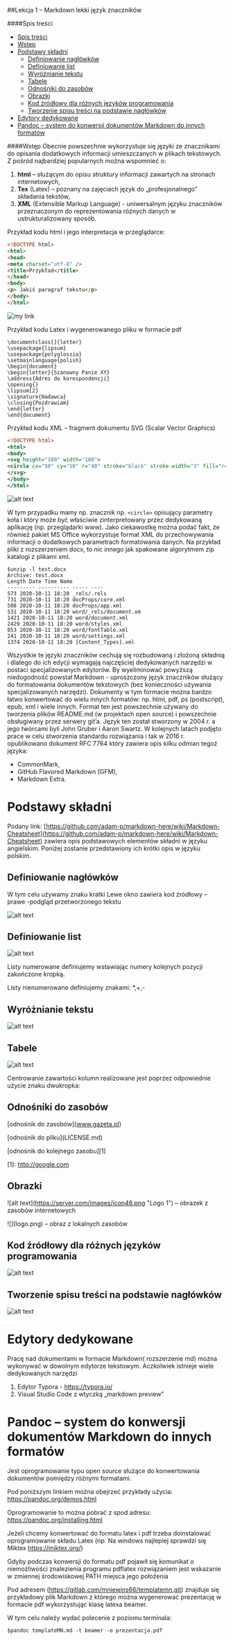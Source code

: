 ##Lekcja 1 – Markdown lekki język znaczników 

####Spis treści
- [Spis treści](#spis-treści)
- [Wstęp](#wstęp)
- [Podstawy składni](#podstawy-składni)
  - [Definiowanie nagłówków](#definiowanie-nagłówków)
  - [Definiowanie list](#definiowanie-list)
  - [Wyróżnianie tekstu](#wyróżnianie-tekstu)
  - [Tabele](#tabele)
  - [Odnośniki do zasobów](#odnośniki-do-zasobów)
  - [Obrazki](#obrazki)
  - [Kod źródłowy dla różnych języków programowania](#kod-źródłowy-dla-różnych-języków-programowania)
  - [Tworzenie spisu treści na podstawie nagłówków](#tworzenie-spisu-treści-na-podstawie-nagłówków)
- [Edytory dedykowane](#edytory-dedykowane)
- [Pandoc – system do konwersji dokumentów Markdown do innych formatów](#pandoc--system-do-konwersji-dokumentów-markdown-do-innych-formatów)


####Wstęp
Obecnie powszechnie wykorzystuje się języki ze znacznikami do opisania dodatkowych informacji umieszczanych w plikach tekstowych. Z pośród najbardziej popularnych można wspomnieć o:

1. **html** – służącym do opisu struktury informacji zawartych na stronach internetowych,
2. **Tex** (Latex) – poznany na zajęciach język do „profesjonalnego” składania tekstów,
3. **XML** (Extensible Markup Language) - uniwersalnym języku znaczników przeznaczonym do
reprezentowania różnych danych w ustrukturalizowany sposób.

Przykład kodu html i jego interpretacja w przeglądarce: 

```html
<!DOCTYPE html>
<html>
<head>
<meta charset="utf-8" />
<title>Przykład</title>
</head>
<body>
<p> Jakiś paragraf tekstu</p>
</body>
</html>
```

![my link](./Capture_pp.PNG)


Przykład kodu Latex i wygenerowanego pliku w formacie pdf
```
\documentclass[]{letter}
\usepackage{lipsum}
\usepackage{polyglossia}
\setmainlanguage{polish}
\begin{document}
\begin{letter}{Szanowny Panie XY}
\address{Adres do korespondencji}
\opening{}
\lipsum[2]
\signature{Nadawca}
\closing{Pozdrawiam}
\end{letter}
\end{document}
```
Przykład kodu XML – fragment dokumentu SVG (Scalar Vector Graphics)

```xml
<!DOCTYPE html>
<html>
<body>
<svg height="100" width="100">
<circle cx="50" cy="50" r="40" stroke="black" stroke-width="3" fill="red" />
</svg>
</body>
</html>
```

![alt text](https://aosa.org/wp-content/uploads/2019/04/image-placeholder-350x350.png)

W tym przypadku mamy np. znacznik np. `<circle>` opisujący parametry koła i który może być
właściwie zinterpretowany przez dedykowaną aplikację (np. przeglądarki www).
Jako ciekawostkę można podać fakt, że również pakiet MS Office wykorzystuje format XML do
przechowywania informacji o dodatkowych parametrach formatowania danych. Na przykład pliki z
rozszerzeniem docx, to nic innego jak spakowane algorytmem zip katalogi z plikami xml.
```
$unzip -l test.docx
Archive: test.docx
Length Date Time Name
--------- ---------- ----- ----
573 2020-10-11 18:20 _rels/.rels
731 2020-10-11 18:20 docProps/core.xml
508 2020-10-11 18:20 docProps/app.xml
531 2020-10-11 18:20 word/_rels/document.xm
1421 2020-10-11 18:20 word/document.xml
2429 2020-10-11 18:20 word/styles.xml
853 2020-10-11 18:20 word/fontTable.xml
241 2020-10-11 18:20 word/settings.xml
1374 2020-10-11 18:20 [Content_Types].xml
```

Wszystkie te języki znaczników cechują się rozbudowaną i złożoną składnią i dlatego do ich edycji
wymagają najczęściej dedykowanych narzędzi w postaci specjalizowanych edytorów. By
wyeliminować powyższą niedogodność powstał Markdown - uproszczony język znaczników
służący do formatowania dokumentów tekstowych (bez konieczności używania specjalizowanych
narzędzi). Dokumenty w tym formacie można bardzo łatwo konwertować do wielu innych
formatów: np. html, pdf, ps (postscript), epub, xml i wiele innych. Format ten jest powszechnie
używany do tworzenia plików README&#46;md (w projektach open source) i powszechnie
obsługiwany przez serwery git’a. Język ten został stworzony w 2004 r. a jego twórcami byli John
Gruber i Aaron Swartz. W kolejnych latach podjęto prace w celu stworzenia standardu rozwiązania
i tak w 2016 r. opublikowano dokument RFC 7764 który zawiera opis kilku odmian tegoż języka:

* CommonMark,
* GitHub Flavored Markdown (GFM),
* Markdown Extra.

# Podstawy składni
Podany link: [https://github.com/adam-p/markdown-here/wiki/Markdown-Cheatsheet](https://github.com/adam-p/markdown-here/wiki/Markdown-Cheatsheet) zawiera opis
podstawowych elementów składni w języku angielskim. Poniżej zostanie przedstawiony ich krótki
opis w języku polskim.

## Definiowanie nagłówków
W tym celu używamy znaku kratki
Lewe okno zawiera kod źródłowy – prawe -podgląd przetworzonego tekstu

![alt text](https://aosa.org/wp-content/uploads/2019/04/image-placeholder-350x350.png)

## Definiowanie list
![alt text](https://aosa.org/wp-content/uploads/2019/04/image-placeholder-350x350.png)

Listy numerowane definiujemy wstawiając numery kolejnych pozycji zakończone kropką.

Listy nienumerowane definiujemy znakami: *,+,-

## Wyróżnianie tekstu
![alt text](https://aosa.org/wp-content/uploads/2019/04/image-placeholder-350x350.png)

## Tabele
![alt text](https://aosa.org/wp-content/uploads/2019/04/image-placeholder-350x350.png)

Centrowanie zawartości kolumn realizowane jest poprzez odpowiednie użycie znaku dwukropka:

## Odnośniki do zasobów
\[odnośnik do zasobów](www.gazeta.pl)

\[odnośnik do pliku](LICENSE.md)

\[odnośnik do kolejnego zasobu][1]

\[1]: http://google.com

## Obrazki

\!\[alt text](https://server.com/images/icon48.png "Logo 1") – obrazek z zasobów
internetowych

\!\[](logo.png) – obraz z lokalnych zasobów

## Kod źródłowy dla różnych języków programowania
![alt text](https://aosa.org/wp-content/uploads/2019/04/image-placeholder-350x350.png)

## Tworzenie spisu treści na podstawie nagłówków
![alt text](https://aosa.org/wp-content/uploads/2019/04/image-placeholder-350x350.png)

# Edytory dedykowane
Pracę nad dokumentami w formacie Markdown( rozszerzenie md) można wykonywać w
dowolnym edytorze tekstowym. Aczkolwiek istnieje wiele dedykowanych narzędzi

1. Edytor Typora - https://typora.io/
2. Visual Studio Code z wtyczką „markdown preview”

# Pandoc – system do konwersji dokumentów Markdown do innych formatów
Jest oprogramowanie typu open source służące do konwertowania dokumentów
pomiędzy różnymi formatami.

Pod poniższym linkiem można obejrzeć przykłady użycia:
https://pandoc.org/demos.html

Oprogramowanie to można pobrać z spod adresu: https://pandoc.org/installing.html

Jeżeli chcemy konwertować do formatu latex i pdf trzeba doinstalować oprogramowanie
składu Latex (np. Na windows najlepiej sprawdzi się Miktex https://miktex.org/)

Gdyby podczas konwersji do formatu pdf pojawił się komunikat o niemożliwości
znalezienia programu pdflatex rozwiązaniem jest wskazanie w zmiennej środowiskowej
PATH miejsca jego położenia

Pod adresem (https://gitlab.com/mniewins66/templatemn.git) znajduje się przykładowy plik
Markdown z którego można wygenerować prezentację w formacie pdf wykorzystując
klasę latexa beamer.

W tym celu należy wydać polecenie z poziomu terminala:

`$pandoc templateMN.md -t beamer -o prezentacja.pdf`